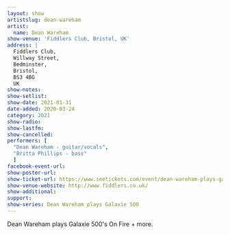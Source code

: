 ```yaml
---
layout: show
artistslug: dean-wareham
artist:
  name: Dean Wareham
show-venue: 'Fiddlers Club, Bristol, UK'
address: |
  Fiddlers Club, 
  Willway Street, 
  Bedminster, 
  Bristol,   
  BS3 4BG  
  UK
show-notes: 
show-setlist:
show-date: 2021-01-31
date-added: 2020-03-24
category: 2021
show-radio:
show-lastfm:
show-cancelled: 
performers: [
  "Dean Wareham - guitar/vocals",
  "Britta Phillips - bass"
  ]
facebook-event-url:
show-poster-url: 
show-ticket-url: https://www.seetickets.com/event/dean-wareham-plays-galaxie-500/fiddlers-club-bristol/1473014
show-venue-website: http://www.fiddlers.co.uk/
show-additional:
support:
show-series: Dean Wareham plays Galaxie 500
---
```

Dean Wareham plays Galaxie 500's On Fire + more. 
